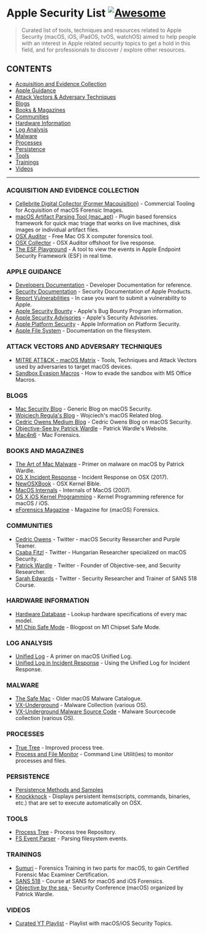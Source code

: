 # Apple Security List [![Awesome](https://awesome.re/badge-flat.svg)](https://awesome.re)

> Curated list of tools, techniques and resources related to Apple Security (macOS, iOS, iPadOS, tvOS, watchOS) aimed to help people with an interest in Apple related security topics to get a hold in this field, and for professionals to discover / explore other resources.

## CONTENTS

- [Acquisition and Evidence Collection](#Acquisition-and-Evidence-Collection)
- [Apple Guidance](#Apple-Guidance)
- [Attack Vectors & Adversary Techniques](#Attack-Vectors-and-Adversary-Techniques)
- [Blogs](#Blogs)
- [Books & Magazines](#Books-And-Magazines)
- [Communities](#Communities)
- [Hardware Information](#Hardware-Information)
- [Log Analysis](#Log-Analysis)
- [Malware](#Malware)
- [Processes](#Processes)
- [Persistence](#Persistence)
- [Tools](#Tools)
- [Trainings](#Trainings)
- [Videos](#Videos)

---

### ACQUISITION AND EVIDENCE COLLECTION

* [Cellebrite Digital Collector (Former Macquisition)](https://cellebrite.com/en/digital-collector/) - Commercial Tooling for Acquisition of macOS Forensic Images.
* [macOS Artifact Parsing Tool (mac_apt)](https://github.com/ydkhatri/mac_apt) - Plugin based forensics framework for quick mac triage that works on live machines, disk images or individual artifact files.
* [OSX Auditor](https://github.com/jipegit/OSXAuditor) - Free Mac OS X computer forensics tool.
* [OSX Collector](https://github.com/yelp/osxcollector) - OSX Auditor offshoot for live response.
* [The ESF Playground](https://themittenmac.com/the-esf-playground/) - A tool to view the events in Apple Endpoint Security Framework (ESF) in real time.

### APPLE GUIDANCE

* [Developers Documentation](https://developer.apple.com/documentation/foundation?preferredLanguage=oc) - Developer Documentation for reference.
* [Security Documentation](https://support.apple.com/en-gb/guide/security/welcome/we) - Security Documentation of Apple Products.
* [Report Vulnerabilities](https://support.apple.com/en-gb/HT20122) - In case you want to submit a vulnerability to Apple.
* [Apple Security Bounty](https://developer.apple.com/security-bounty) - Apple's Bug Bounty Program information.
* [Apple Security Advisories](https://support.apple.com/en-gb/HT20122) - Apple's Security Advisories.
* [Apple Platform Security](https://manuals.info.apple.com/MANUALS/1000/MA1902/en_GB/apple-platform-security-guide-b.pd) - Apple Information on Platform Security.
* [Apple File System](https://developer.apple.com/documentation/foundation/file_system/about_apple_file_system) - Documentation on the filesystem.

### ATTACK VECTORS AND ADVERSARY TECHNIQUES

* [MITRE ATT&CK - macOS Matrix](https://attack.mitre.org/matrices/enterprise/macos/) - Tools, Techniques and Attack Vectors used by adversaries to target macOS devices.
* [Sandbox Evasion Macros](https://www.mdsec.co.uk/2018/08/escaping-the-sandbox-microsoft-office-on-macos/) - How to evade the sandbox with MS Office Macros.

### BLOGS

* [Mac Security Blog](https://www.intego.com/mac-security-blog/) - Generic Blog on macOS Security.
* [Wojciech Regula's Blog](https://wojciechregula.blog/post/) - Wojciech's macOS Related blog.
* [Cedric Owens Medium Blog](https://cedowens.medium.com) - Cedric Owens Blog on macOS Security. 
* [Objective-See by Patrick Wardle](https://objective-see.com/) - Patrick Wardle's Website.
* [Mac4n6](https://www.mac4n6.com/) - Mac Forensics.


### BOOKS AND MAGAZINES

* [The Art of Mac Malware](https://taomm.org/) - Primer on malware on macOS by Patrick Wardle.
* [OS X Incident Response](https://www.amazon.com/OS-Incident-Response-Scripting-Analysis-ebook/dp/B01FHOHHVS) - Incident Response on OSX (2017).
* [NewOSXBook](http://newosxbook.com/index.php) - OSX Kernel Bible.
* [MacOS Internals](https://www.amazon.com/Mac-OS-Internals-Systems-Approach-ebook/dp/B004Y4UTLI/) - Internals of MacOS (2007).
* [OS X iOS Kernel Programming](https://www.amazon.com/OS-X-iOS-Kernel-Programming/dp/1430235365/) - Kernel Programming reference for macOS / iOS.
* [eForensics Magazine](https://eforensicsmag.com/product/macos-forensics/) - Magazine for (macOS) Forensics.

### COMMUNITIES

* [Cedric Owens](https://twitter.com/cedowens) - Twitter - macOS Security Researcher and Purple Teamer.
* [Csaba Fitzl](https://twitter.com/theevilbit) - Twitter - Hungarian Researcher specialized on macOS Security.
* [Patrick Wardle](https://twitter.com/patrickwardle) - Twitter - Founder of Objective-see, and Security Researcher.
* [Sarah Edwards](https://twitter.com/iamevltwin) - Twitter - Security Researcher and Trainer of SANS 518 Course.


### HARDWARE INFORMATION

* [Hardware Database](https://everymac.com/) - Lookup hardware specifications of every mac model.
* [M1 Chip Safe Mode](https://eclecticlight.co/2022/01/17/what-does-safe-mode-do-to-an-m1-mac/) - Blogpost on M1 Chipset Safe Mode.

### LOG ANALYSIS

* [Unified Log](https://eclecticlight.co/2018/03/20/macos-unified-log-2-content-and-extraction/) - A primer on macOS Unified Log.
* [Unified Log in Incident Response](https://www.crowdstrike.com/blog/how-to-leverage-apple-unified-log-for-incident-response/) - Using the Unified Log for Incident Response.

### MALWARE

* [The Safe Mac](https://www.thesafemac.com/mmg-catalog/) - Older macOS Malware Catalogue.
* [VX-Underground](https://www.vx-underground.org/archive/VxHeaven/vl.php.html) - Malware Collection (various OS).
* [VX-Underground Malware Source Code](https://github.com/vxunderground/MalwareSourceCode) - Malware Sourcecode collection (various OS).

### PROCESSES

* [True Tree](https://themittenmac.com/the-truetree-concept/) - Improved process tree.
* [Process and File Monitor](https://objective-see.com/products/utilities.html) - Command Line Utilit(ies) to monitor processes and files.

### PERSISTENCE

* [Persistence Methods and Samples](https://theevilbit.github.io/categories/persistence/) 
* [Knockknock](https://objective-see.com/products/knockknock.html) - Displays persistent items(scripts, commands, binaries, etc.) that are set to execute automatically on OSX.

### TOOLS

* [Process Tree](https://github.com/ydkhatri/mac_apt/tree/729630c8bbe7a73cce3ca330305d3301a919cb07) - Process tree Repository.
* [FS Event Parser](https://github.com/dlcowen/FSEventsParser) - Parsing filesystem events.

### TRAININGS

* [Sumuri](https://sumuri.com/mac-training/) - Forensics Training in two parts for macOS, to gain Certified Forensic Mac Examiner Certification.
* [SANS 518](https://www.sans.org/cyber-security-courses/mac-and-ios-forensic-analysis-and-incident-response/) - Course at SANS for macOS and iOS Forensics.
* [Objective by the sea ](https://objectivebythesea.org/v5/index.html) - Security Conference (macOS) organized by Patrick Wardle.

### VIDEOS

* [Curated YT Playlist](https://www.youtube.com/playlist?list=PL-zBXVr8oElPpEuhuTON7qE4k6iVh0zMv) - Playlist with macOS/iOS Security Topics.
